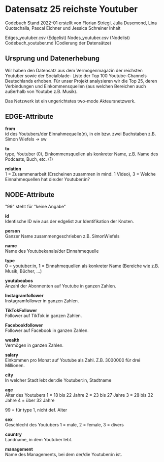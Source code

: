 # Datensatz 25 reichste Youtuber

Codebuch Stand 2022-01 erstellt von Florian Striegl, Julia Dusemond, Lina Quotschalla, Pascal Eichner und Jessica Schreiner
Inhalt

Edges_youtuber.csv (Edgelist)
Nodes_youtuber.csv (Nodelist)
Codebuch_youtuber.md (Codierung der Datensätze)

## Ursprung und Datenerhebung

Wir haben den Datensatz aus dem Vermögenmagazin der reichsten Youtuber sowie der Socialblade- Liste der Top 100 Youtube-Channels Deutschlands erhoben. Für unser Projekt analysieren wir die Top 25, deren Verbindungen und Einkommensquellen (aus welchen Bereichen auch außerhalb von Youtube z.B. Musik).

Das Netzwerk ist ein ungerichtetes two-mode Akteursnetzwerk.

## EDGE-Attribute

**from**  
id des Youtubers/der Einnahmequelle(n), in ein bzw. zwei Buchstaben z.B. Simon Wiefels -> sw

**to**  
type, Youtuber (0), Einkommensquellen als konkreter Name, z.B. Name des Podcasts, Buch, etc. (1)

**relation**  
1 = Zusammenarbeit (Erscheinen zusammen in mind. 1 Video), 3 = Welche Einnahmequellen hat die:der Youtuber:in? 


## NODE-Attribute

"99" steht für "keine Angabe"

**id**  
Identische ID wie aus der edgelist zur Identifikation der Knoten.

**person**  
Ganzer Name zusammengeschrieben z.B. SimonWiefels

**name**  
Name des Youtubekanals/der Einnahmequelle

**type**  
0 = youtuber:in, 1 = Einnahmequellen als konkreter Name (Bereiche wie z.B. Musik, Bücher, ...)

**youtubeabos**  
Anzahl der Abonnenten auf Youtube in ganzen Zahlen.

**Instagramfollower**  
Instagramfollower in ganzen Zahlen.

**TikTokFollower**  
Follower auf TikTok in ganzen Zahlen.

**Facebookfollower**  
Follower auf Facebook in ganzen Zahlen.

**wealth**  
Vermögen in ganzen Zahlen.

**salary**  
Einkommen pro Monat auf Youtube als Zahl. Z.B. 3000000 für drei Millionen.

**city**  
In welcher Stadt lebt der:die Youtuber:in, Stadtname

**age**  
Alter des Youtubers
1 = 18 bis 22 Jahre 2 = 23 bis 27 Jahre 3 = 28 bis 32 Jahre 4 = über 32 Jahre

99 = für type 1, nicht def. Alter

**sex**  
Geschlecht des Youtubers
1 = male, 2 = female, 3 = divers

**country**   
Landname, in dem Youtuber lebt.

**management**  
Name des Managements, bei dem der/die Youtuber:in ist.


